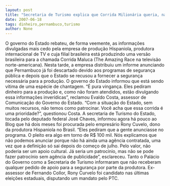 ```yaml
---
layout: post
title: "Secretaria de Turismo explica que Corrida Milionária queria, na verdade, era dinheiro de Pernambuco"
date: 2007-06-18
tags: dinheiro,pernambuco,turismo
author: None
---
```

O governo do Estado rebateu, de forma veemente, as informa&ccedil;&otilde;es divulgadas mais cedo pela empresa de produ&ccedil;&atilde;o Hispaniola, produtora internacional de TV e cuja filial brasileira est&aacute; produzindo uma vers&atilde;o brasileira para a chamada Corrida Maluca (The Amazing Race na televis&atilde;o norte-americana). Nesta tarde, a empresa distribuiu um informe anunciando que Pernambuco j&aacute; foi descartado devido aos programas de seguran&ccedil;a p&uacute;blica e depois que o Estado se recusou a fornecer a seguran&ccedil;a necess&aacute;ria para a produ&ccedil;&atilde;o.
O governo do Estado informou que est&aacute; sendo v&iacute;tima de uma esp&eacute;cie de chantagem. &ldquo;&Eacute; pura vingan&ccedil;a. Eles pediram dinheiro para a produ&ccedil;&atilde;o e, como n&atilde;o foram atendidos, est&atilde;o divulgando essa informa&ccedil;&otilde;es inver&iacute;dicas&rdquo;, reclamou Evaldo Costa, assessor de Comunica&ccedil;&atilde;o do Governo do Estado. &ldquo;Com a situa&ccedil;&atilde;o do Estado, sem muitos recursos, n&atilde;o temos como patrocinar. Voc&ecirc; acha que essa corrida &eacute; uma prioridade?&rdquo;, questionou Costa.
A secretaria de Turismo do Estado, tocada pelo deputado federal Jos&eacute; Chaves, informou agora h&aacute; pouco ao Blog que h&aacute; dois meses foi procurada pelo empres&aacute;rio Rony Cuvelo, dono da produtora Hispaniola no Brasil.
&ldquo;Eles pediram que a gente anunciasse no programa. O pleito era algo em torno de R$ 100 mil. N&oacute;s explicamos que n&atilde;o podemos anunciar porque n&atilde;o h&aacute; ainda uma ag&ecirc;ncia contratada, uma vez que a defini&ccedil;&atilde;o s&oacute; sai depois do come&ccedil;o de julho. Pelo valor, n&atilde;o poderia ser um apoio cultural. J&aacute; seria um patroc&iacute;nio, mas n&atilde;o se pode fazer patroc&iacute;nio sem ag&ecirc;ncia de publicidade&rdquo;, esclareceu.
Tanto o Pal&aacute;cio do Governo como a Secretaria de Turismo informaram que n&atilde;o receberam qualquer pedido de apoio para a seguran&ccedil;a por parte da produtora.
Ex-assessor de Fernando Collor, Rony Curvelo foi candidato nas &uacute;ltimas elei&ccedil;&otilde;es estaduais, disputando um mandato pelo PTC. 